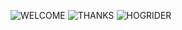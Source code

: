 ![WELCOME](https://cdn.discordapp.com/attachments/1134513701479776297/1192198546112381028/DungeonUnlimited.png?ex=65a8346b&is=6595bf6b&hm=66ca1c60b16ba9d2e5d8e63153ff29f1ef9604db8f4f1eb789c4bb50f29040e0&)
![THANKS](https://media.discordapp.net/attachments/1134513701479776297/1184607437563629739/thanksforplaying.jpg)
![HOGRIDER](https://cdn.discordapp.com/attachments/1134513701479776297/1136104024999989248/Havefun.jpg)

